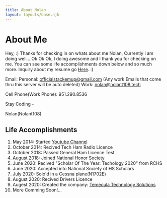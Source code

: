 ```yaml
---
title: About Nolan
layout: layouts/base.njk
---
```


# About Me

Hey, :) 
Thanks for checking in on whats about me Nolan, Currently I am doing well... Ok Ok Ok, I doing awesome and I thank you for checking on me. You can see some life accomplishments down below and so much more. Inquiry about my resume go [Here](/resume). :)

Email: 
Personal: officialstackemup@gmail.com (Any work Emails that come thru this server will be auto deleted)
Work: nolan@nolant108.tech

Cell Phone(Work Phone): 951.290.8536

Stay Coding -

Nolan(Nolant108)

## Life Accomplishments

1. May 2014: Started [Youtube Channel](https://youtube.com/Nolant108)
2. October 2014: Recived Tech Ham Radio Licence
3. October 2018: Passed General Ham Licence Test
4. August 2018: Joined National Honor Society
5. June 2020: Recived "Scholar Of The Year: Techology 2020" from RCHS
6. June 2020: Accepted into National Society of HS Scholars
7. July 2020: Solo'd in a Cessna plane(N1702E)
8. August 2020: Recived Drivers Licence
9. Augest 2020: Created the company: [Temecula Technology Solutions](https://temeculatechnology.com)
10. More Comming Soon!...



